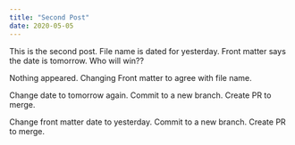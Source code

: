 ```yaml
---
title: "Second Post"
date: 2020-05-05
---
```

This is the second post. File name is dated for yesterday. Front matter says the date is tomorrow. Who will win??

Nothing appeared. Changing Front matter to agree with file name.

Change date to tomorrow again. Commit to a new branch. Create PR to merge.

Change front matter date to yesterday. Commit to a new branch. Create PR to merge.
